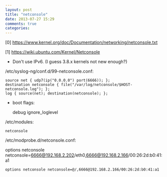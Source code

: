 ```yaml
---
layout: post
title: "netconsole"
date: 2013-07-27 15:29
comments: true
categories: 
---
```


[0] https://www.kernel.org/doc/Documentation/networking/netconsole.txt

[1] https://wiki.ubuntu.com/Kernel/Netconsole 

- Don't use IPv6. (I guess 3.8.x kernels not new enough?)

/etc/syslog-ng/conf.d/99-netconsole.conf:

    source net { udp7(ip("0.0.0.0") port(6666)); };
    destination netconsole { file("/var/log/netconsole/$HOST-netconsole.log"); };
    log { source(net); destination(netconsole); };

- boot flags:

    debug ignore_loglevel

/etc/modules:

    netconsole

/etc/modprobe.d/netconsole.conf:

options netconsole netconsole=6666@192.168.2.202/eth0,6666@192.168.2.166/00:26:2d:b0:41:a1

    options netconsole netconsole=@/,6666@192.168.2.166/00:26:2d:b0:41:a1

